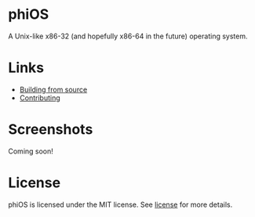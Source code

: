 # phiOS
A Unix-like x86-32 (and hopefully x86-64 in the future) operating system.

# Links
* [Building from source](https://github.com/synthels/phiOS/blob/master/building.md)
* [Contributing](https://github.com/synthels/phiOS/blob/master/contributing.md)

# Screenshots
Coming soon!

# License
phiOS is licensed under the MIT license. See [license](https://github.com/synthels/phiOS/blob/master/license) for more details.
